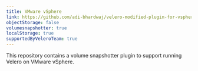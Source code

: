 ```yaml
---
title: VMware vSphere
link: https://github.com/adi-bhardwaj/velero-modified-plugin-for-vsphere
objectStorage: false
volumesnapshotter: true
localStorage: true
supportedByVeleroTeam: true
---
```

This repository contains a volume snapshotter plugin to support running Velero on VMware vSphere.
